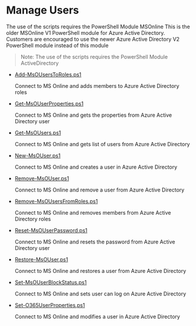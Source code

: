 ﻿# Manage Users
The use of the scripts requires the PowerShell Module MSOnline
This is the older MSOnline V1 PowerShell module for Azure Active Directory. 
Customers are encouraged to use the newer Azure Active Directory V2 PowerShell module instead of this module

> Note: The use of the scripts requires the PowerShell Module ActiveDirectory

+ [Add-MsOUsersToRoles.ps1](./Add-MsOUsersToRoles.ps1)

	Connect to MS Online and adds members to Azure Active Directory roles

+ [Get-MsOUserProperties.ps1](./Get-MsOUserProperties.ps1)

	Connect to MS Online and gets the properties from Azure Active Directory user

+ [Get-MsOUsers.ps1](./Get-MsOUsers.ps1)

	Connect to MS Online and gets list of users from Azure Active Directory
	
+ [New-MsOUser.ps1](./New-MsOUser.ps1)

	Connect to MS Online and creates a user in Azure Active Directory

+ [Remove-MsOUser.ps1](./Remove-MsOUser.ps1)

	Connect to MS Online and remove a user from Azure Active Directory

+ [Remove-MsOUsersFromRoles.ps1](./Remove-MsOUsersFromRoles.ps1)

	Connect to MS Online and removes members from Azure Active Directory roles

+ [Reset-MsOUserPassword.ps1](./Reset-MsOUserPassword.ps1)

	Connect to MS Online and resets the password from Azure Active Directory user

+ [Restore-MsOUser.ps1](./Restore-MsOUser.ps1)

	Connect to MS Online and restores a user from Azure Active Directory

+ [Set-MsOUserBlockStatus.ps1](./Set-MsOUserBlockStatus.ps1)

	 Connect to MS Online and sets user can log on Azure Active Directory

+ [Set-O365UserProperties.ps1](./Set-O365UserProperties.ps1)

	Connect to MS Online and modifies a user in Azure Active Directory